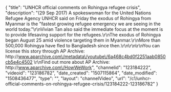 {
    "title": "UNHCR official comments on Rohingya refugee crisis",
    "description": "(29 Sep 2017) A spokeswoman for the United Nations Refugee Agency UNHCR said on Friday the exodus of Rohingya from Myanmar is the \"fastest growing refugee emergency we are seeing in the world today.\"\r\nVivian Tan also said the immediate focus at the moment is to provide lifesaving support for the refugees.\r\nThe exodus of Rohingya began August 25 amid violence targeting them in Myanmar.\r\nMore than 500,000 Rohingya have fled to Bangladesh since then.\r\n\r\n\r\nYou can license this story through AP Archive: http:\/\/www.aparchive.com\/metadata\/youtube\/6a468c4bd0f2251aab0850cb5e4c4502 \r\nFind out more about AP Archive: http:\/\/www.aparchive.com\/HowWeWork",
    "channelid": "123184222",
    "videoid": "123186782",
    "date_created": "1507115864",
    "date_modified": "1508436477",
    "type": "",
    "layout": "channelVideo",
    "url": "\/c1\/unhcr-official-comments-on-rohingya-refugee-crisis\/123184222-123186782"
}